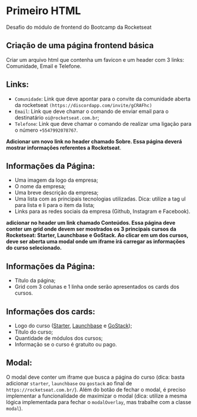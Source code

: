 # Primeiro HTML
Desafio do módulo de frontend do Bootcamp da Rocketseat

## Criação de uma página frontend básica

Criar um arquivo html que contenha um favicon e um header com 3 links: Comunidade, Email e Telefone.

## Links: 
* `Comunidade`: Link que deve apontar para o convite da comunidade aberta da rocketseat `(https://discordapp.com/invite/gCRAFhc)`
* `Email`: Link que deve chamar o comando de enviar email para o destinatário `oi@rocketseat.com.br`;
* `Telefone`: Link que deve chamar o comando de realizar uma ligação para o número `+5547992078767`. 

__Adicionar um novo link no header chamado Sobre. Essa página deverá mostrar informações referentes a Rocketseat__.

## Informações da Página:
* Uma imagem da logo da empresa;
* O nome da empresa;
* Uma breve descrição da empresa;
* Uma lista com as principais tecnologias utilizadas. Dica: utilize a tag ul para lista e li para o item da lista;
* Links para as redes sociais da empresa (Github, Instagram e Facebook).

__adicionar no header um link chamado Conteúdos. Essa página deve conter um grid onde devem ser mostrados os 3 principais cursos da Rocketseat: Starter, Launchbase e GoStack. Ao clicar em um dos cursos, deve ser aberta uma modal onde um iframe irá carregar as informações do curso selecionado.__

## Informações da Página:
* Título da página;
* Grid com 3 colunas e 1 linha onde serão apresentados os cards dos cursos.

## Informações dos cards:
* Logo do curso ([Starter](https://skylab.rocketseat.com.br/static/64c237ccff807c054339a62d53b4b402.svg), [Launchbase](https://skylab.rocketseat.com.br/static/0828532024cb46921a6b5e941f8d788d.svg) e [GoStack](https://skylab.rocketseat.com.br/static/83a178a0653dab1d55e2ed7946465975.svg));
* Título do curso;
* Quantidade de módulos dos cursos;
* Informação se o curso é gratuito ou pago.

## Modal:
O modal deve conter um iframe que busca a página do curso (dica: basta adicionar `starter`, `launchbase` ou `gostack` ao final de `https://rocketseat.com.br/`). Além do botão de fechar o modal, é preciso implementar a funcionalidade de maximizar o modal (dica: utilize a mesma lógica implementada para fechar o `modalOverlay`, mas trabalhe com a classe `modal`).
